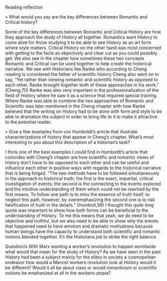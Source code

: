 Reading reflection

•	What would you say are the key differences between Romantic and Critical history?

Some of the key differences between Romantic and Critical History are how they approach the study of History all together. Romantics want History to come alive for those studying it to be able to see History as an art form where style matters. Critical History on the other hand was most concerned with getting to the facts as objectively and clear cut as you could possibly get. We also see in the chapter how sometimes these two concepts Romantic and Critical can be used together to help create the historical narrative. We see with Historians like Ranke who according to Cheng reading is considered the father of scientific history Cheng also went on to say, “Yet rather than viewing romantic and scientific history as opposed to each other, Ranke brought together both of these approaches in his work.” (Cheng,70) Ranke was also very important in the professionalization of the field of History where he saw it as a science that required special training. Where Ranke was able to combine the two approaches of Romantic and Scientific was later mentioned in the Cheng chapter with how Ranke believed that the writing on History had to be done with form and style to be able to dramatize the subject in order to bring life to it to make it attractive to the potential reader. 

•	Give a few examples from von Humboldt’s article that illustrate characterizations of history that appear in Cheng’s chapter. What’s most interesting to you about this description of a historian’s task?

I think one of the best examples I could find in Humboldt’s article that coincides with Cheng’s chapter are how scientific and romantic views of history don’t have to be opposed to each other and can be useful and influence each other in positive ways with regards to the historical narrative that is being forged. “The two methods have to be followed simultaneously in the approach to historical truth; the first is the exact, impartial, critical investigation of events; the second is the connecting to the events explored and the intuitive understanding of them which could not be reached by the first means. To follow one path is to miss the essence of truth itself; to neglect this path, however, by overemphasizing the second one is to risk falsification of truth in the details.” (Humbolt,59) I thought this quite long quote was important to show how both forms can be beneficial to the understanding of History. To me this means that yeah, we do need to be objective and truthful, but we also need to be able to show why the events that happened need to have emotion and dramatic motivations because human beings have the capacity to understand both scientific and romantic notions blended together. It’s the Historians job to strike the right balance. 

Question/s
With Marx wanting a worker’s revolution to happen worldwide what would that mean for the study of History? As we have seen in the past History had been a subject mainly for the elites in society a cosmopolitan endeavor how would a Marxist workers revolution look at History would it be different? Would it all be about class or would romanticism or scientific notions be emphasized at all in the workers utopia?   
